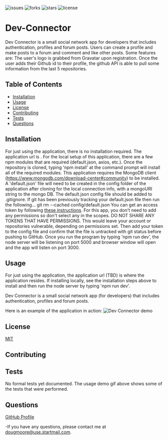 ![issues](https://img.shields.io/github/issues/AllAroundD/devconnector) ![forks](https://img.shields.io/github/forks/AllAroundD/devconnector) ![stars](https://img.shields.io/github/stars/AllAroundD/devconnector) ![license](https://img.shields.io/github/license/AllAroundD/devconnector)

# Dev-Connector

Dev Connector is a small social network app for developers that includes authentication, profiles and forum posts.
Users can create a profile and make posts to a forum and comment and like other posts.
Some features are:
The user's logo is grabbed from Gravatar upon registration.
Once the user adds their Github id to their profile, the github API is able to pull some information from the last 5 repositories.

## Table of Contents

- [Installation](#Installation)
- [Usage](#Usage)
- [License](#License)
- [Contributing](#Contributing)
- [Tests](#Tests)
- [Questions](#Questions)

## Installation

For just using the application, there is no installation required. The application url is .
For the local setup of this application, there are a few npm modules that are required (default.json, axios, etc.). Once the repository is cloned, typing 'npm install' at the command prompt will install all of the required modules.
This application requires the MongoDB client (https://www.mongodb.com/download-center#community) to be installed.
A 'default.json' file will need to be created in the config folder of the application after cloning for the local connection info, with a mongoURI string to the mongo DB. The default.json config file should be added to .gitignore. If git has been previously tracking your default.json file then run the following...
git rm --cached config/default.json
You can get an access token by following [these instructions](https://help.github.com/en/github/authenticating-to-github/creating-a-personal-access-token-for-the-command-line). For this app, you don't need to add any permissions so don't select any in the scopes. DO NOT SHARE ANY TOKENS THAT HAVE PERMISSIONS. This would leave your account or repositories vulnerable, depending on permissions set.
Then add your token to the config file and confirm that the file is untracked with git status before pushing to GitHub.
Once you run the program by typing 'npm run dev', the node server will be listening on port 5000 and browser window will open and the app will listen on port 3000.

## Usage

For just using the application, the application url (TBD) is where the application resides.
If installing locally, see the installation steps above to install and then run the node server by typing 'npm run dev'.

Dev Connector is a small social network app (for developers) that includes authentication, profiles and forum posts.

Here is an example of the application in action:
![Dev Connector demo](./public/assets/img/devconnector-demo.gif)

## License

[MIT](LICENSE)

## Contributing

## Tests

No formal tests yet documented. The usage demo gif above shows some of the tests that were performed.

## Questions

[GitHub Profile](https://github.com/AllAroundD/)

-If you have any questions, please contact me at [dougmoore@use.startmail.com](mailto:dougmoore@use.startmail.com?subject=[GitHub]%20Source%20Question).

